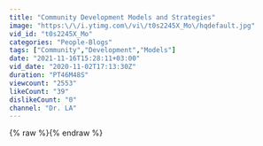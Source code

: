 ```yaml
---
title: "Community Development Models and Strategies"
image: "https:\/\/i.ytimg.com\/vi\/t0s2245X_Mo\/hqdefault.jpg"
vid_id: "t0s2245X_Mo"
categories: "People-Blogs"
tags: ["Community","Development","Models"]
date: "2021-11-16T15:28:11+03:00"
vid_date: "2020-11-02T17:13:30Z"
duration: "PT46M48S"
viewcount: "2553"
likeCount: "39"
dislikeCount: "0"
channel: "Dr. LA"
---
```

{% raw %}{% endraw %}
